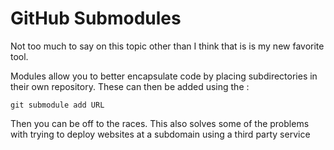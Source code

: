 # GitHub Submodules

Not too much to say on this topic other than I think that is is my new favorite tool.

Modules allow you to better encapsulate code by placing subdirectories in their own repository.
These can then be added using the :

```
git submodule add URL
```

Then you can be off to the races.
This also solves some of the problems with trying to deploy websites at a subdomain using a third party service
